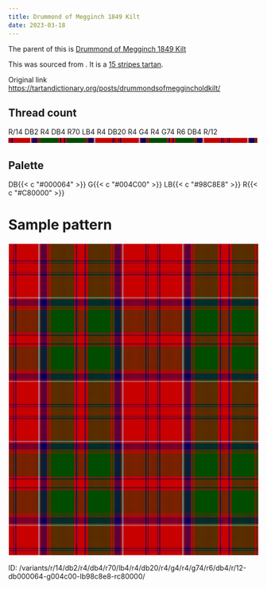 ```yaml
---
title: Drummond of Megginch 1849 Kilt
date: 2023-03-18
---
```

The parent of this is [Drummond of Megginch 1849 Kilt](/tartans/r/14/db2/r4/db4/r70/lb4/r4/db20/r4/g4/r4/g74/r6/db4/r/12/)


This was sourced from <no value>.  It is a [15 stripes tartan](/stripes/stripes15/).

Original link https://tartandictionary.org/posts/drummondsofmeggincholdkilt/

## Thread count
R/14 DB2 R4 DB4 R70 LB4 R4 DB20 R4 G4 R4 G74 R6 DB4 R/12
![Sett](sett.png)

## Palette
DB{{< c "#000064" >}} G{{< c "#004C00" >}} LB{{< c "#98C8E8" >}} R{{< c "#C80000" >}}

# Sample pattern

![Tartan detail](tartan.png "R/14 DB2 R4 DB4 R70 LB4 R4 DB20 R4 G4 R4 G74 R6 DB4 R/12 tartan")

ID: /variants/r/14/db2/r4/db4/r70/lb4/r4/db20/r4/g4/r4/g74/r6/db4/r/12-db000064-g004c00-lb98c8e8-rc80000/